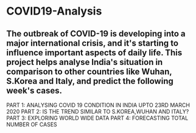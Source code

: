 # COVID19-Analysis
## The outbreak of COVID-19 is developing into a major international crisis, and it's starting to influence important aspects of daily life. This project helps analyse India's situation in comparison to other countries like Wuhan, S.Korea and Italy, and predict the following week's cases.

 PART 1: ANALYSING COVID 19 CONDITION IN INDIA UPTO 23RD MARCH 2020
 PART 2: IS THE TREND SIMILAR TO S.KOREA,WUHAN AND ITALY?
 PART 3:  EXPLORING WORLD WIDE DATA
 PART 4: FORECASTING TOTAL NUMBER OF CASES
